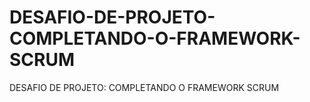 # DESAFIO-DE-PROJETO-COMPLETANDO-O-FRAMEWORK-SCRUM
DESAFIO DE PROJETO: COMPLETANDO O FRAMEWORK SCRUM
